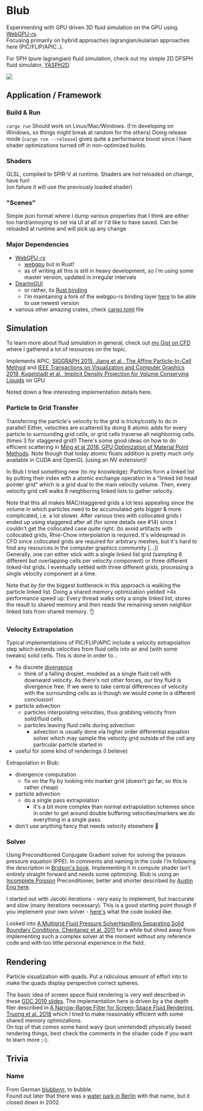 # Blub

Experimenting with GPU driven 3D fluid simulation on the GPU using [WebGPU-rs](https://github.com/gfx-rs/wgpu-rs).  
Focusing primarily on hybrid approaches lagrangian/eularian approaches here (PIC/FLIP/APIC..).

For SPH (pure lagrangian) fluid simulation, check out my simple 2D DFSPH fluid simulator, [YASPH2D](https://github.com/Wumpf/yasph2d).

[![](https://img.youtube.com/vi/b8_HMJhM7Ws/hqdefault.jpg)](https://www.youtube.com/watch?v=b8_HMJhM7Ws "Blub fluid simulation video")

## Application / Framework

### Build & Run

`cargo run`
Should work on Linux/Mac/Windows. (I'm developing on Windows, so things might break at random for the others)
Doing release mode (`cargo run --release`) gives quite a performance boost since I have shader optimizations turned off in non-optimized builds.

### Shaders

GLSL, compiled to SPIR-V at runtime. Shaders are hot reloaded on change, have fun!  
(on failure it will use the previously loaded shader)

### "Scenes"

Simple json format where I dump various properties that I think are either too hard/annoying to set via UI at all or I'd like to have saved.
Can be reloaded at runtime and will pick up any change

### Major Dependencies

* [WebGPU-rs](https://github.com/gfx-rs/wgpu)
  * [webgpu](https://gpuweb.github.io/gpuweb/) but in Rust!
  * as of writing all this is still in heavy development, so I'm using some master version, updated in irregular intervals
* [DearImGUI](https://github.com/ocornut/imgui)
  * or rather, its [Rust binding](https://github.com/Gekkio/imgui-rs)
  * I'm maintaining a fork of the webgpu-rs binding layer [here](https://github.com/Wumpf/imgui-wgpu-rs/tree/use-wgpu-master) to be able to use newest version
* various other amazing crates, check [cargo.toml](https://github.com/Wumpf/blub/blob/master/Cargo.toml) file

## Simulation

To learn more about fluid simulation in general, check out [my Gist on CFD](https://gist.github.com/Wumpf/b3e953984de8b0efdf2c65e827a1ccc3) where I gathered a lot of resources on the topic.

Implements APIC, [SIGGRAPH 2015, Jiang et al., The Affine Particle-In-Cell Method](https://www.math.ucla.edu/%7Ejteran/papers/JSSTS15.pdf) and [IEEE Transactions on Visualization and Computer Graphics 2019, Kugelstadt et al., Implicit Density Projection for Volume Conserving Liquids](https://animation.rwth-aachen.de/media/papers/66/2019-TVCG-ImplicitDensityProjection.pdf) on GPU

Noted down a few interesting implementation details here.

### Particle to Grid Transfer

Transferring the particle's velocity to the grid is tricky/costly to do in parallel!
Either, velocities are scattered by doing 8 atomic adds for every particle to surrounding grid cells, or grid cells traverse all neighboring cells. (times 3 for staggered grid!)
There's some good ideas on how to do efficient scattering in [Ming et al 2018, GPU Optimization of Material Point Methods](http://www.cs.utah.edu/~kwu/GPU_MPM/GPU_MPM.pdf).
Note though that today atomic floats addition is pretty much only available in CUDA and OpenGL (using an NV extension)!

In Blub I tried something new (to my knowledge):
Particles form a linked list by putting their index with a atomic exchange operation in a "linked list head pointer grid" which is a grid dual to the main velocity volume.
Then, every velocity grid cell walks 8 neighboring linked lists to gather velocity.

Note that this all makes MAC/staggered grids a lot less appealing since the volume in which particles need to be accumulated gets bigger & more complicated, i.e. a lot slower.
After various tries with collocated grids I ended up using staggered after all (for some details see #14) since I couldn't get the collocated case quite right.
(to avoid artifacts with collocated grids, Rhie-Chow interpolation is required. It's widespread in CFD since collocated grids are required for arbitrary meshes, but it's hard to find any resources in the computer graphics community [...])  
Generally, one can either stick with a single linked list grid (sampling 6 different but overlapping cells per velocity component) or three different linked-list grids.
I eventually settled with three different grids, processing a single velocity component at a time.

Note that _by far_ the biggest bottleneck in this approach is walking the particle linked list. Doing a shared memory optimization yielded >4x performance speed up:
Every thread walks only a single linked list, stores the result to shared memory and then reads the remaining seven neighbor linked lists from shared memory. 👌

### Velocity Extrapolation

Typical implementations of PIC/FLIP/APIC include a velocity extrapolation step which extends velocities from fluid cells into air and (with some tweaks) solid cells.
This is done in order to...
* fix discrete [divergence](https://en.wikipedia.org/wiki/Divergence)
    * think of a falling droplet, modeled as a single fluid cell with downward velocity. As there's not other forces, our tiny fluid is divergence free. If we were to take central differences of velocity with the surrounding cells as is though we would come to a different conclusion!
* particle advection
  * particles interpolating velocities, thus grabbing velocity from solid/fluid cells.
  * particles leaving fluid cells during advection
    * advection is usually done via higher order differential equation solver which may sample the velocity grid outside of the cell any particular particle started in
* useful for some kind of renderings (I believe)

Extrapolation in Blub:
* divergence computation
  * fix on the fly by looking into marker grid (doesn't go far, so this is rather cheap)
* particle advection
  * do a single pass extrapolation
    * it's a bit more complex than normal extrapolation schemes since in order to get around double buffering velocities/markers we do everything in a single pass.
* don't use anything fancy that needs velocity elsewhere 🙂

### Solver

Using Preconditioned Conjugate Gradient solver for solving the poisson pressure equation (PPE). In comments and naming in the code I'm following the description in [Bridson's book](https://www.amazon.com/Simulation-Computer-Graphics-Robert-Bridson/dp/1568813260).
Implementing it in compute shader isn't entirely straight forward and needs some optimizing.
Blub is using an [Incomplete Poisson](https://software.intel.com/content/www/us/en/develop/articles/parallelized-incomplete-poisson-preconditioner-in-cloth-simulation.html) Preconditioner, better and shorter described by [Austin Eng here](https://github.com/austinEng/WebGL-PIC-FLIP-Fluid#pressure-solve).

I started out with Jacobi iterations - very easy to implement, but inaccurate and slow (many iterations necessary). This is a good starting point though if you implement your own solver - [here's](https://github.com/Wumpf/blub/blob/c02ea18/shader/simulation/pressure_solve.comp) what the code looked like.

Looked into [A Multigrid Fluid Pressure SolverHandling Separating Solid Boundary Conditions, Chentanez et al. 2011](https://matthias-research.github.io/pages/publications/separatingBoundaries.pdf)
for a while but shied away from implementing such a complex solver at the moment without any reference code and with too little personal experience in the field.


## Rendering

Particle visualization with quads. Put a ridiculous amount of effort into to make the quads display perspective correct spheres.

The basic idea of screen space fluid rendering is very well described in these [GDC 2010 slides](http://developer.download.nvidia.com/presentations/2010/gdc/Direct3D_Effects.pdf).
The implementation here is driven by a the depth filer described in [A Narrow-Range Filter for Screen-Space Fluid Rendering, Truong et al. 2018](http://www.cemyuksel.com/research/papers/narrowrangefilter.pdf) which I tried to make reasonably efficient with some shared memory optimizations.  
On top of that comes some hand wavy (pun unintended) physically based rendering things, best check the comments in the shader code if you want to learn more ;-).

## Trivia

### Name
From German *[blubbern](https://en.wiktionary.org/wiki/blubbern)*, to bubble.  
Found out later that there was a [water park in Berlin](https://en.wikipedia.org/wiki/Blub_(water_park)) with that name, but it closed down in 2002.
